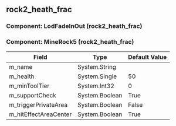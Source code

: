 ## rock2_heath_frac

### Component: LodFadeInOut (rock2_heath_frac)

### Component: MineRock5 (rock2_heath_frac)

|Field|Type|Default Value|
|---|---|---|
|m_name|System.String||
|m_health|System.Single|50|
|m_minToolTier|System.Int32|0|
|m_supportCheck|System.Boolean|True|
|m_triggerPrivateArea|System.Boolean|False|
|m_hitEffectAreaCenter|System.Boolean|True|

